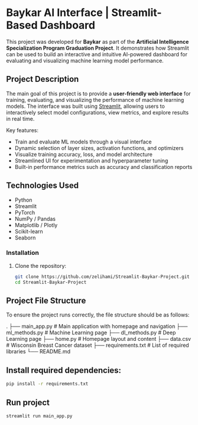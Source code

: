 # Baykar AI Interface | Streamlit-Based Dashboard

This project was developed for **Baykar** as part of the **Artificial Intelligence Specialization Program Graduation Project**. It demonstrates how Streamlit can be used to build an interactive and intuitive AI-powered dashboard for evaluating and visualizing machine learning model performance.

## Project Description

The main goal of this project is to provide a **user-friendly web interface** for training, evaluating, and visualizing the performance of machine learning models. The interface was built using [Streamlit](https://streamlit.io/), allowing users to interactively select model configurations, view metrics, and explore results in real time.

Key features:

- Train and evaluate ML models through a visual interface  
- Dynamic selection of layer sizes, activation functions, and optimizers  
- Visualize training accuracy, loss, and model architecture  
- Streamlined UI for experimentation and hyperparameter tuning  
- Built-in performance metrics such as accuracy and classification reports  

## Technologies Used

- Python   
- Streamlit 
- PyTorch 
- NumPy / Pandas  
- Matplotlib / Plotly  
- Scikit-learn  
- Seaborn

### Installation

1. Clone the repository:
   ```bash
   git clone https://github.com/zelihami/Streamlit-Baykar-Project.git
   cd Streamlit-Baykar-Project

## Project File Structure

To ensure the project runs correctly, the file structure should be as follows:

.
├── main_app.py # Main application with homepage and navigation
├── ml_methods.py # Machine Learning page
├── dl_methods.py # Deep Learning page
├── home.py # Homepage layout and content
├── data.csv # Wisconsin Breast Cancer dataset
├── requirements.txt # List of required libraries
└── README.md

## Install required dependencies:

```bash
pip install -r requirements.txt
```

## Run project

```bash
streamlit run main_app.py
```

